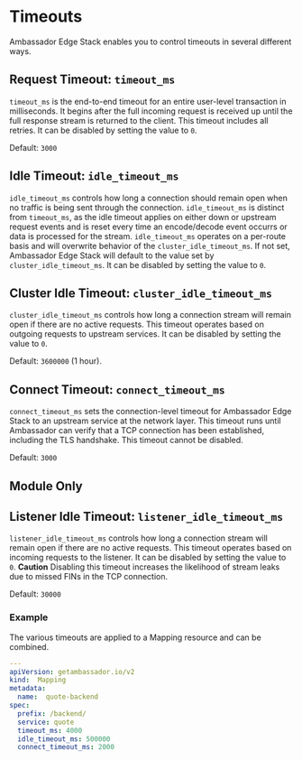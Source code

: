 # Timeouts

Ambassador Edge Stack enables you to control timeouts in several different ways.


## Request Timeout: `timeout_ms`

`timeout_ms` is the end-to-end timeout for an entire user-level transaction in milliseconds. It begins after the full incoming request is received up until the full response stream is returned to the client. This timeout includes all retries. It can be disabled by setting the value to `0`.

Default: `3000`

## Idle Timeout: `idle_timeout_ms`

`idle_timeout_ms` controls how long a connection should remain open when no traffic is being sent through the connection. `idle_timeout_ms` is distinct from `timeout_ms`, as the idle timeout applies on either down or upstream request events and is reset every time an encode/decode event occurrs or data is processed for the stream. `idle_timeout_ms` operates on a per-route basis and will overwrite behavior of the `cluster_idle_timeout_ms`.  If not set, Ambassador Edge Stack will default to the value set by `cluster_idle_timeout_ms`. It can be disabled by setting the value to `0`.

## Cluster Idle Timeout: `cluster_idle_timeout_ms`

`cluster_idle_timeout_ms` controls how long a connection stream will remain open if there are no active requests. This timeout operates based on outgoing requests to upstream services. It can be disabled by setting the value to `0`.

Default: `3600000` (1 hour). 

## Connect Timeout: `connect_timeout_ms`

`connect_timeout_ms` sets the connection-level timeout for Ambassador Edge Stack to an upstream service at the network layer.  This timeout runs until Ambassador can verify that a TCP connection has been established, including the TLS handshake.  This timeout cannot be disabled.

Default: `3000`

## Module Only

## Listener Idle Timeout: `listener_idle_timeout_ms`

`listener_idle_timeout_ms` controls how long a connection stream will remain open if there are no active requests.  This timeout operates based on incoming requests to the listener. It can be disabled by setting the value to `0`.  **Caution** Disabling this timeout increases the likelihood of stream leaks due to missed FINs in the TCP connection.

Default: `30000`  

### Example

The various timeouts are applied to a Mapping resource and can be combined.

```yaml
---
apiVersion: getambassador.io/v2
kind:  Mapping
metadata:
  name:  quote-backend
spec:
  prefix: /backend/
  service: quote
  timeout_ms: 4000
  idle_timeout_ms: 500000
  connect_timeout_ms: 2000
```
